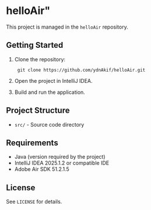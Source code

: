 # helloAir"

This project is managed in the `helloAir` repository.

## Getting Started

1. Clone the repository:

        git clone https://github.com/ydnAkif/helloAir.git

2. Open the project in IntelliJ IDEA.
3. Build and run the application.

## Project Structure

- `src/` - Source code directory

## Requirements

- Java (version required by the project)
- IntelliJ IDEA 2025.1.2 or compatible IDE
- Adobe Air SDK 51.2.1.5

## License

See `LICENSE` for details.
